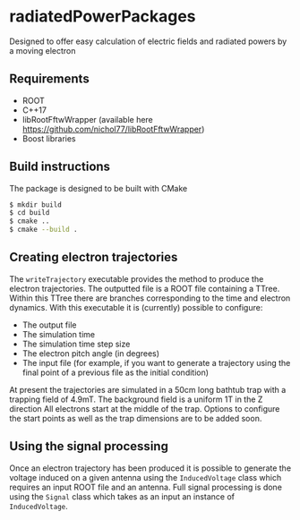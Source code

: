 # radiatedPowerPackages
Designed to offer easy calculation of electric fields and radiated powers by a moving electron

## Requirements
* ROOT 
* C++17 
* libRootFftwWrapper (available here https://github.com/nichol77/libRootFftwWrapper)
* Boost libraries

## Build instructions
The package is designed to be built with CMake

```bash
$ mkdir build
$ cd build
$ cmake ..
$ cmake --build .
```

## Creating electron trajectories
The ```writeTrajectory``` executable provides the method to produce the electron trajectories. 
The outputted file is a ROOT file containing a TTree. 
Within this TTree there are branches corresponding to the time and electron dynamics. 
With this executable it is (currently) possible to configure:
* The output file
* The simulation time
* The simulation time step size
* The electron pitch angle (in degrees)
* The input file (for example, if you want to generate a trajectory using the final point of a previous file as the initial condition)

At present the trajectories are simulated in a 50cm long bathtub trap with a trapping field of 4.9mT. 
The background field is a uniform 1T in the Z direction
All electrons start at the middle of the trap. 
Options to configure the start points as well as the trap dimensions are to be added soon.

## Using the signal processing
Once an electron trajectory has been produced it is possible to generate the voltage induced on a given antenna using the ```InducedVoltage``` class which requires an input ROOT file and an antenna.
Full signal processing is done using the ```Signal``` class which takes as an input an instance of ```InducedVoltage```.
